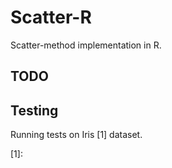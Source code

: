 # Scatter-R

Scatter-method implementation in R.

## TODO

## Testing

Running tests on Iris [1] dataset.

[1]: 
